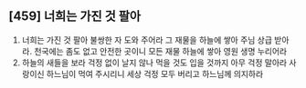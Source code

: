 ## [459] 너희는 가진 것 팔아

1) 너희는 가진 것 팔아 불쌍한 자 도와 주어라 그 재물을 하늘에 쌓아 주님 상급 받아라. 천국에는 좀도 없고 안전한 곳이니 모든 재물 하늘에 쌓아 영원 생명 누리어라
2) 하늘의 새들을 보라 걱정 없이 날지 않나 먹을 것도 입을 것까지 아무 걱정 말아라 사랑이신 하느님이 먹여 주시리니 세상 걱정 모두 버리고 하느님께 의지하라
